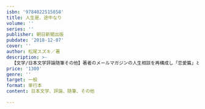 ```yaml
---
isbn: '9784022515858'
title: 人生是、途中なり
volume: ''
series: ''
publisher: 朝日新聞出版
pubdate: '2018-12-07'
cover: ''
author: 松尾スズキ／著
description: >-
  【文学/日本文学評論随筆その他】著者のメールマガジンの人生相談を再構成し「恋愛篇」と「人生篇」の２冊に分けて書籍化。こちらは「人生篇」。演出家、作家、俳優、映画監督とさまざまな仕事をこなす著者が「仕事」「人付き合い」「生きざま」の悩みについて真摯に答える。
price: '1300'
genre: ''
target: 一般
format: 単行本
content: 日本文学、評論、随筆、その他

---
```

